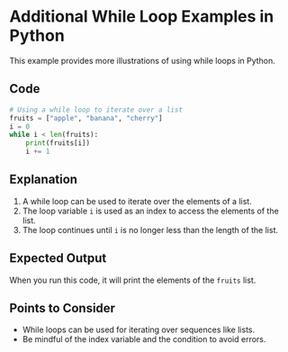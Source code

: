 # Additional While Loop Examples in Python

This example provides more illustrations of using while loops in Python.

## Code

```python
# Using a while loop to iterate over a list
fruits = ["apple", "banana", "cherry"]
i = 0
while i < len(fruits):
    print(fruits[i])
    i += 1
```

## Explanation

1. A while loop can be used to iterate over the elements of a list.
2. The loop variable `i` is used as an index to access the elements of the list.
3. The loop continues until `i` is no longer less than the length of the list.

## Expected Output

When you run this code, it will print the elements of the `fruits` list.

## Points to Consider

- While loops can be used for iterating over sequences like lists.
- Be mindful of the index variable and the condition to avoid errors.
